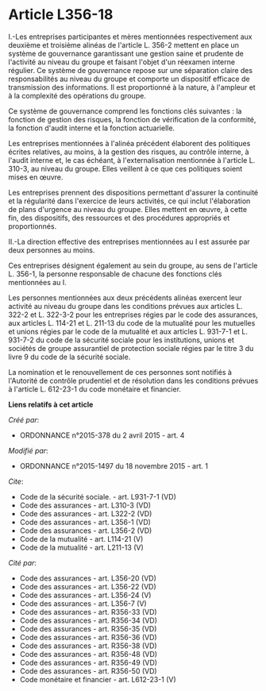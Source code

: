 # Article L356-18

I.-Les entreprises participantes et mères mentionnées respectivement aux deuxième et troisième alinéas de l'article L. 356-2
mettent en place un système de gouvernance garantissant une gestion saine et prudente de l'activité au niveau du groupe et
faisant l'objet d'un réexamen interne régulier. Ce système de gouvernance repose sur une séparation claire des
responsabilités au niveau du groupe et comporte un dispositif efficace de transmission des informations. Il est proportionné
à la nature, à l'ampleur et à la complexité des opérations du groupe. 

Ce système de gouvernance comprend les fonctions clés suivantes : la fonction de gestion des risques, la fonction de
vérification de la conformité, la fonction d'audit interne et la fonction actuarielle. 

Les entreprises mentionnées à l'alinéa précédent élaborent des politiques écrites relatives, au moins, à la gestion des
risques, au contrôle interne, à l'audit interne et, le cas échéant, à l'externalisation mentionnée à l'article L. 310-3, au
niveau du groupe. Elles veillent à ce que ces politiques soient mises en œuvre. 

Les entreprises prennent des dispositions permettant d'assurer la continuité et la régularité dans l'exercice de leurs
activités, ce qui inclut l'élaboration de plans d'urgence au niveau du groupe. Elles mettent en œuvre, à cette fin, des
dispositifs, des ressources et des procédures appropriés et proportionnés. 

II.-La direction effective des entreprises mentionnées au I est assurée par deux personnes au moins. 

Ces entreprises désignent également au sein du groupe, au sens de l'article L. 356-1, la personne responsable de chacune des
fonctions clés mentionnées au I. 

Les personnes mentionnées aux deux précédents alinéas exercent leur activité au niveau du groupe dans les conditions prévues
aux articles L. 322-2 et L. 322-3-2 pour les entreprises régies par le code des assurances, aux articles L. 114-21 et L.
211-13 du code de la mutualité pour les mutuelles et unions régies par le code de la mutualité et aux articles L. 931-7-1 et
L. 931-7-2 du code de la sécurité sociale pour les institutions, unions et sociétés de groupe assurantiel de protection
sociale régies par le titre 3 du livre 9 du code de la sécurité sociale. 

La nomination et le renouvellement de ces personnes sont notifiés à l'Autorité de contrôle prudentiel et de résolution dans
les conditions prévues à l'article L. 612-23-1 du code monétaire et financier.

**Liens relatifs à cet article**

_Créé par_:

  - ORDONNANCE n°2015-378 du 2 avril 2015 - art. 4

_Modifié par_:

  - ORDONNANCE n°2015-1497 du 18 novembre 2015 - art. 1

_Cite_:

  - Code de la sécurité sociale. - art. L931-7-1 (VD)
  - Code des assurances - art. L310-3 (VD)
  - Code des assurances - art. L322-2 (VD)
  - Code des assurances - art. L356-1 (VD)
  - Code des assurances - art. L356-2 (VD)
  - Code de la mutualité - art. L114-21 (V)
  - Code de la mutualité - art. L211-13 (V)

_Cité par_:

  - Code des assurances - art. L356-20 (VD)
  - Code des assurances - art. L356-22 (VD)
  - Code des assurances - art. L356-24 (V)
  - Code des assurances - art. L356-7 (V)
  - Code des assurances - art. R356-33 (VD)
  - Code des assurances - art. R356-34 (VD)
  - Code des assurances - art. R356-35 (VD)
  - Code des assurances - art. R356-36 (VD)
  - Code des assurances - art. R356-38 (VD)
  - Code des assurances - art. R356-48 (VD)
  - Code des assurances - art. R356-49 (VD)
  - Code des assurances - art. R356-50 (VD)
  - Code monétaire et financier - art. L612-23-1 (V)
